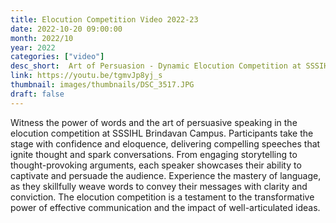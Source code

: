 ```yaml
---
title: Elocution Competition Video 2022-23
date: 2022-10-20 09:00:00
month: 2022/10
year: 2022
categories: ["video"]
desc_short:  Art of Persuasion - Dynamic Elocution Competition at SSSIHL Brindavan Campus
link: https://youtu.be/tgmvJp8yj_s
thumbnail: images/thumbnails/DSC_3517.JPG
draft: false
---
```


Witness the power of words and the art of persuasive speaking in the elocution competition at SSSIHL Brindavan Campus. Participants take the stage with confidence and eloquence, delivering compelling speeches that ignite thought and spark conversations. From engaging storytelling to thought-provoking arguments, each speaker showcases their ability to captivate and persuade the audience. Experience the mastery of language, as they skillfully weave words to convey their messages with clarity and conviction. The elocution competition is a testament to the transformative power of effective communication and the impact of well-articulated ideas.
